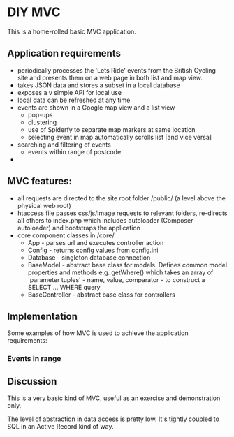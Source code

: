 # DIY MVC

This is a home-rolled basic MVC application.

## Application requirements

- periodically processes the 'Lets Ride' events from the British Cycling site and presents them on a web page in both list and map view.
- takes JSON data and stores a subset in a local database
- exposes a v simple API for local use
- local data can be refreshed at any time
- events are shown in a Google map view and a list view
  - pop-ups
  - clustering
  - use of Spiderfy to separate map markers at same location
  - selecting event in map automatically scrolls list [and vice versa]
- searching and filtering of events
  - events within range of postcode
- 

## MVC features:

- all requests are directed to the site root folder /public/ (a level above the physical web root)
- htaccess file passes css/js/image requests to relevant folders, re-directs all others to index.php which includes autoloader (Composer autoloader) and bootstraps the application
- core component classes in /core/
  - App - parses url and executes controller action
  - Config - returns config values from config.ini
  - Database - singleton database connection
  - BaseModel - abstract base class for models. Defines common model properties and methods e.g. getWhere() which takes an array of 'parameter tuples' - name, value, comparator - to construct a SELECT ... WHERE query
  - BaseController - abstract base class for controllers



## Implementation

Some examples of how MVC is used to achieve the application requirements:

### Events in range



## Discussion

This is a very basic kind of MVC, useful as an exercise and demonstration only.

The level of abstraction in data access is pretty low. It's tightly coupled to SQL in an Active Record kind of way.